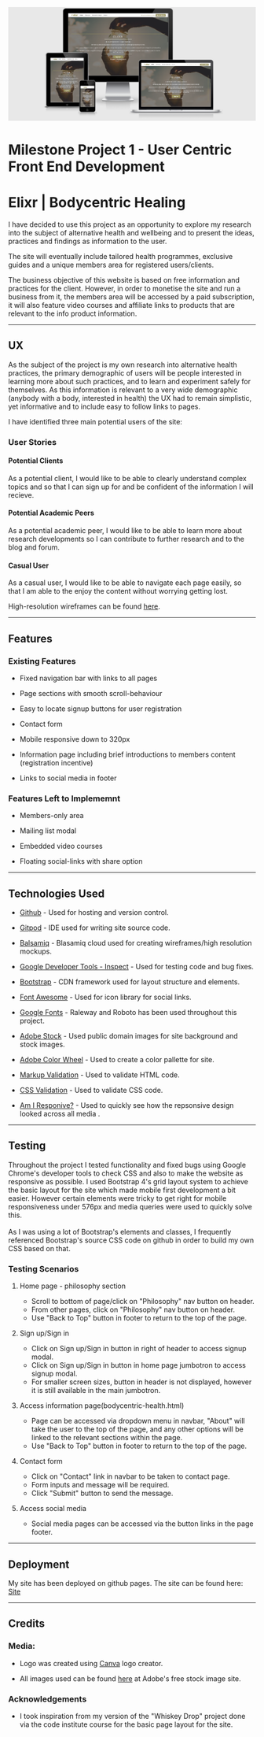 ![alt text](assets/images/elixr-responsive.png)

# Milestone Project 1 - User Centric Front End Development

# Elixr | Bodycentric Healing

I have decided to use this project as an opportunity to explore my research into the 
subject of alternative health and wellbeing and to present the ideas, practices and 
findings as information to the user.

The site will eventually include tailored health programmes, exclusive guides
and a unique members area for registered users/clients.

The business objective of this website is based on free information and practices for the client.
However, in order to monetise the site and run a business from it, the members area will be accessed
by a paid subscription, it will also feature video courses and affiliate links to
products that are relevant to the info product information.

***

## UX

As the subject of the project is my own research into alternative health practices, the 
primary demographic of users will be people interested in learning more about such practices,
and to learn and experiment safely for themselves. As this information is relevant to a very
wide demographic (anybody with a body, interested in health) the UX had to remain simplistic,
yet informative and to include easy to follow links to pages.

I have identified three main potential users of the site:

### User Stories

#### Potential Clients

As a potential client, I would like to be able to clearly understand complex topics and 
so that I can sign up for and be confident of the information I will recieve.

#### Potential Academic Peers

As a potential academic peer, I would like to be able to learn more about research developments
so I can contribute to further research and to the blog and forum.

#### Casual User

As a casual user, I would like to be able to navigate each page easily, 
so that I am able to the enjoy the content without worrying getting lost.

High-resolution wireframes can be found [here](wireframes/milestone-project-1_elixr.pdf).

***

## Features

### Existing Features

* Fixed navigation bar with links to all pages

* Page sections with smooth scroll-behaviour

* Easy to locate signup buttons for user registration

* Contact form

* Mobile responsive down to 320px

* Information page including brief introductions to members content (registration incentive)

* Links to social media in footer


### Features Left to Implememnt

* Members-only area

* Mailing list modal

* Embedded video courses

* Floating social-links with share option

***

## Technologies Used

* [Github](https://www.github.com/) - Used for hosting and version control.

* [Gitpod](https://www.gitpod.io/) - IDE used for writing site source code.

* [Balsamiq](https://www.balsamiq.com) - Blasamiq cloud used for creating wireframes/high resolution mockups.

* [Google Developer Tools - Inspect](https://www.google.com/chrome/) - Used for testing code and bug fixes.

* [Bootstrap](https://getbootstrap.com/) - CDN framework used for layout structure and elements.

* [Font Awesome](https://fontawesome.com/) - Used for icon library for social links.

* [Google Fonts](https://fonts.google.com/) - Raleway and Roboto has been used throughout this project.

* [Adobe Stock](https://www.stock.adobe.com) - Used public domain images for site background and stock images.

* [Adobe Color Wheel](https://color.adobe.com/create/color-wheel) - Used to create a color pallette for site.

* [Markup Validation](https://validator.w3.org/) - Used to validate HTML code.

* [CSS Validation](https://jigsaw.w3.org/css-validator/) - Used to validate CSS code.

* [Am I Responive?](http://ami.responsivedesign.is/) - Used to quickly see how the repsonsive design looked across all media .

***

## Testing

Throughout the project I tested functionality and fixed bugs using Google Chrome's developer tools to check CSS
and also to make the website as responsive as possible. I used Bootstrap 4's grid layout system to achieve the
basic layout for the site which made mobile first development a bit easier. However certain elements were tricky to
get right for mobile responsiveness under 576px and media queries were used to quickly solve this.<br><br>
As I was using a lot of Bootstrap's elements and classes, I frequently referenced Bootstrap's source CSS code on github
in order to build my own CSS based on that.

### Testing Scenarios

1. Home page - philosophy section
    * Scroll to bottom of page/click on "Philosophy" nav button on header.
    * From other pages, click on "Philosophy" nav button on header.
    * Use "Back to Top" button in footer to return to the top of the page.

2. Sign up/Sign in
    * Click on Sign up/Sign in button in right of header to access signup modal.
    * Click on Sign up/Sign in button in home page jumbotron to access signup modal.
    * For smaller screen sizes, button in header is not displayed, however it is still available in the main jumbotron.

3. Access information page(bodycentric-health.html)
    * Page can be accessed via dropdown menu in navbar, "About" will take the user to the top of the page,
    and any other options will be linked to the relevant sections within the page.
    * Use "Back to Top" button in footer to return to the top of the page.

4. Contact form 
    * Click on "Contact" link in navbar to be taken to contact page.
    * Form inputs and message will be required.
    * Click "Submit" button to send the message.

5. Access social media
    * Social media pages can be accessed via the button links in the page footer.

***

## Deployment

My site has been deployed on github pages. The site can be found here: [Site](#)

***

## Credits

### Media:

* Logo was created using [Canva](canva.com) logo creator.

* All images used can be found [here](stock.adobe.com) at Adobe's free stock image site.

### Acknowledgements

* I took inspiration from my version of the "Whiskey Drop" project done via the code institute course for the basic page layout for the site.
